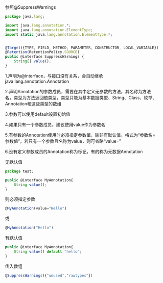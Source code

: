 参照@SuppressWarnings

```javascript
package java.lang;

import java.lang.annotation.*;
import java.lang.annotation.ElementType;
import static java.lang.annotation.ElementType.*;


@Target({TYPE, FIELD, METHOD, PARAMETER, CONSTRUCTOR, LOCAL_VARIABLE})
@Retention(RetentionPolicy.SOURCE)
public @interface SuppressWarnings {
    String[] value();
}

```





1.声明为@interface，与接口没有关系，会自动继承java.lang.annotation.Annotation

2.声明Annotation的参数成员，需要在其中定义无参数的方法，其名称为方法名，类型为方法返回值类型，类型只能为基本数据类型、String、Class、枚举、Annotation和这些类型的数组

3.参数可以使用default设置初始值

4.如果只有一个参数成员，建议使用value作为参数名

5.有参数的Annotation使用时必须指定参数值，除非有默认值。格式为“参数名=参数值”，若只有一个参数且名称为value，则可省略“value=”

6.没有定义参数成员的Annotation称为标记，有的称为元数据Annotation



无默认值

```javascript
package test;

public @interface MyAnnotation{
	String value();
}
```

则必须指定参数

```javascript
@MyAnnotation(value="Hello")
```

或

```javascript
@MyAnnotation("Hello")
```



有默认值

```javascript
public @interface MyAnnotation{
	String value() default "hello";
}
```



传入数组

```javascript
@SuppressWarnings({"unused","rawtypes"})
```

